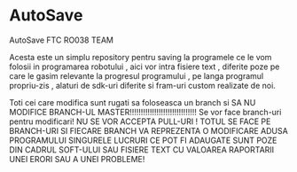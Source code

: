 # AutoSave
AutoSave FTC RO038 TEAM 

Acesta este un simplu repository pentru saving la programele ce le vom folosii in programarea robotului , aici vor intra fisiere text , diferite poze pe care le gasim relevante la progresul programului , pe langa programul propriu-zis , alaturi de sdk-uri diferite si fram-uri custom realizate de noi.

Toti cei care modifica sunt rugati sa foloseasca un branch si SA NU MODIFICE BRANCH-UL MASTER!!!!!!!!!!!!!!!!!!!!!!!!!!!!!!
Se vor face branch-uri pentru modificari!
NU SE VOR ACCEPTA PULL-URI ! TOTUL SE FACE PE BRANCH-URI SI FIECARE BRANCH VA REPREZENTA O MODIFICARE ADUSA PROGRAMULUI SINGURELE LUCRURI CE POT FI ADAUGATE SUNT POZE DIN CADRUL SOFT-ULUI SAU FISIERE TEXT CU VALOAREA RAPORTARII UNEI ERORI SAU A UNEI PROBLEME!
